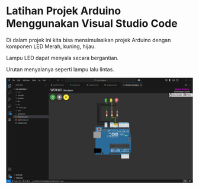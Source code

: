 # Latihan Projek Arduino Menggunakan Visual Studio Code

Di dalam projek ini kita bisa mensimulasikan projek Arduino dengan komponen LED Merah, kuning, hijau.

Lampu LED dapat menyala secara bergantian.

Urutan menyalanya seperti lampu lalu lintas.

![Screen Shot Projek LED](https://github.com/ArjunFerrisRamadhan/LED-Arduino-1/blob/main/screenshot/Cuplikan%20layar%202025-02-15%20083212.png?raw=true)
